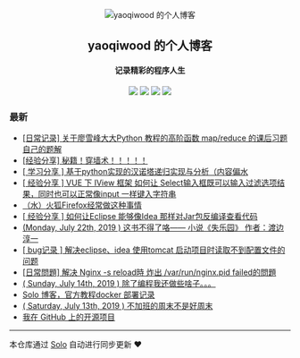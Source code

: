 <p align="center"><img alt="yaoqiwood 的个人博客" src="https://static.b3log.org/images/brand/solo-32.png"></p><h2 align="center">
yaoqiwood 的个人博客
</h2>

<h4 align="center">记录精彩的程序人生</h4>
<p align="center"><a title="yaoqiwood 的个人博客" target="_blank" href="https://github.com/yaoqiwood/solo-blog"><img src="https://img.shields.io/github/last-commit/yaoqiwood/solo-blog.svg?style=flat-square&color=FF9900"></a>
<a title="GitHub repo size in bytes" target="_blank" href="https://github.com/yaoqiwood/solo-blog"><img src="https://img.shields.io/github/repo-size/yaoqiwood/solo-blog.svg?style=flat-square"></a>
<a title="Solo Version" target="_blank" href="https://github.com/b3log/solo/releases"><img src="https://img.shields.io/badge/solo-3.6.7-f1e05a.svg?style=flat-square&color=blueviolet"></a>
<a title="Hits" target="_blank" href="https://github.com/b3log/hits"><img src="https://hits.b3log.org/yaoqiwood/solo-blog.svg"></a></p>

### 最新

* [[日常记录] 关于廖雪峰大大Python 教程的高阶函数 map/reduce 的课后习题自己的题解](http://catswoodpro.xyz:8080/articles/2019/10/20/1571582108928.html)
* [[经验分享] 秘籍！穿墙术！！！！！](http://catswoodpro.xyz:8080/articles/2019/10/14/1571065383250.html)
* [[ 学习分享 ] 基于python实现的汉诺塔递归实现与分析（内容偏水](http://catswoodpro.xyz:8080/articles/2019/09/12/1568292575267.html)
* [[ 经验分享 ] VUE 下 IView 框架 如何让 Select输入框既可以输入过滤选项结果，同时也可以正常像input 一样键入字符串](http://catswoodpro.xyz:8080/articles/2019/08/29/1567069991580.html)
* [（水）火狐Firefox经常做这种事情](http://catswoodpro.xyz:8080/articles/2019/08/06/1565094314278.html)
* [[ 经验分享 ] 如何让Eclipse 能够像Idea 那样对Jar包反编译查看代码](http://catswoodpro.xyz:8080/articles/2019/08/02/1564746486671.html)
* [(Monday, July 22th, 2019 ) 这书不得了咯—— 小说《失乐园》 作者：渡边淳一](http://catswoodpro.xyz:8080/articles/2019/07/22/1563749886284.html)
* [[ bug记录 ] 解决eclipse、idea 使用tomcat 启动项目时读取不到配置文件的问题](http://catswoodpro.xyz:8080/articles/2019/07/17/1563321424789.html)
* [[日常問題] 解决 Nginx -s reload時 炸出 /var/run/nginx.pid failed的問題](http://catswoodpro.xyz:8080/articles/2019/07/14/1563118250578.html)
* [( Sunday, July 14th, 2019 ) 除了编程我还做些啥子。。。](http://catswoodpro.xyz:8080/articles/2019/07/14/1563096481647.html)
* [Solo 博客，官方教程docker 部署记录](http://catswoodpro.xyz:8080/articles/2019/07/14/1563059297117.html)
* [( Saturday, July 13th, 2019 ) 不加班的周末不是好周末](http://catswoodpro.xyz:8080/articles/2019/07/13/1562987633879.html)
* [我在 GitHub 上的开源项目](http://catswoodpro.xyz:8080/my-github-repos)



---

本仓库通过 [Solo](https://github.com/b3log/solo) 自动进行同步更新 ❤️ 